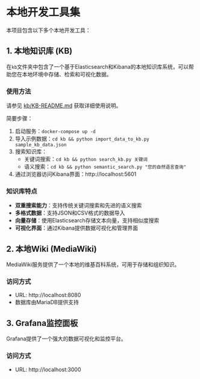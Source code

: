 # 本地开发工具集

本项目包含以下多个本地开发工具：

## 1. 本地知识库 (KB)

在`kb`文件夹中包含了一个基于Elasticsearch和Kibana的本地知识库系统，可以帮助您在本地环境中存储、检索和可视化数据。

### 使用方法

请参见 [kb/KB-README.md](kb/KB-README.md) 获取详细使用说明。

简要步骤：
1. 启动服务：`docker-compose up -d`
2. 导入示例数据：`cd kb && python import_data_to_kb.py sample_kb_data.json`
3. 搜索知识库：
   - 关键词搜索：`cd kb && python search_kb.py 关键词`
   - 语义搜索：`cd kb && python semantic_search.py "您的自然语言查询"`
4. 通过浏览器访问Kibana界面：http://localhost:5601

### 知识库特点

- **双重搜索能力**：支持传统关键词搜索和先进的语义搜索
- **多格式数据**：支持JSON和CSV格式的数据导入
- **向量存储**：使用Elasticsearch存储文本向量，支持相似度搜索
- **可视化界面**：通过Kibana提供数据可视化和管理界面

## 2. 本地Wiki (MediaWiki)

MediaWiki服务提供了一个本地的维基百科系统，可用于存储和组织知识。

### 访问方式

- URL: http://localhost:8080
- 数据库由MariaDB提供支持

## 3. Grafana监控面板

Grafana提供了一个强大的数据可视化和监控平台。

### 访问方式

- URL: http://localhost:3000 